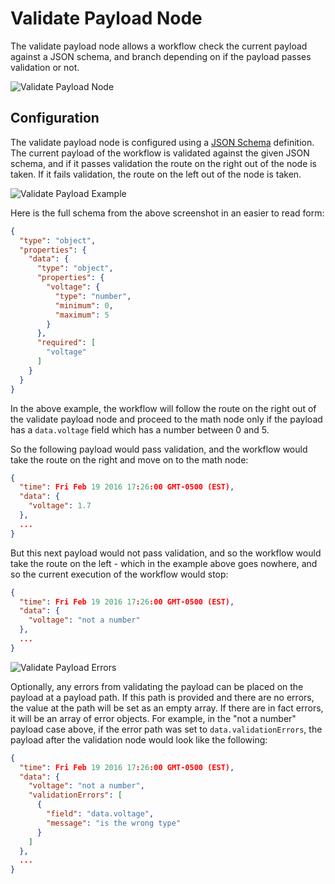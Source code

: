 # Validate Payload Node

The validate payload node allows a workflow check the current payload against a JSON schema, and branch depending on if the payload passes validation or not.

![Validate Payload Node](/images/workflows/logic/validate-payload-node.png "Validate Payload Node")

## Configuration

The validate payload node is configured using a [JSON Schema](http://spacetelescope.github.io/understanding-json-schema/index.html) definition. The current payload of the workflow is validated against the given JSON schema, and if it passes validation the route on the right out of the node is taken. If it fails validation, the route on the left out of the node is taken.

![Validate Payload Example](/images/workflows/logic/validate-payload-example.png "Validate Payload Example")

Here is the full schema from the above screenshot in an easier to read form:

```json
{
  "type": "object",
  "properties": {
    "data": {
      "type": "object",
      "properties": {
        "voltage": {
          "type": "number",
          "minimum": 0,
          "maximum": 5
        }
      },
      "required": [
        "voltage"
      ]
    }
  }
}
```

In the above example, the workflow will follow the route on the right out of the validate payload node and proceed to the math node only if the payload has a `data.voltage` field which has a number between 0 and 5.

So the following payload would pass validation, and the workflow would take the route on the right and move on to the math node:

```json
{
  "time": Fri Feb 19 2016 17:26:00 GMT-0500 (EST),
  "data": {
    "voltage": 1.7
  },
  ...
}
```

But this next payload would not pass validation, and so the workflow would take the route on the left - which in the example above goes nowhere, and so the current execution of the workflow would stop:

```json
{
  "time": Fri Feb 19 2016 17:26:00 GMT-0500 (EST),
  "data": {
    "voltage": "not a number"
  },
  ...
}
```

![Validate Payload Errors](/images/workflows/logic/validate-payload-error.png "Validate Payload Errors")

Optionally, any errors from validating the payload can be placed on the payload at a payload path. If this path is provided and there are no errors, the value at the path will be set as an empty array. If there are in fact errors, it will be an array of error objects. For example, in the "not a number" payload case above, if the error path was set to `data.validationErrors`, the payload after the validation node would look like the following:

```json
{
  "time": Fri Feb 19 2016 17:26:00 GMT-0500 (EST),
  "data": {
    "voltage": "not a number",
    "validationErrors": [
      {
        "field": "data.voltage",
        "message": "is the wrong type"
      }
    ]
  },
  ...
}
```
